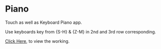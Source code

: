 # Piano
Touch as well as Keyboard Piano app.

Use keyboards key from {S-H} & {Z-M} in 2nd and 3rd row corresponding.

<a href="https://piano-practice.netlify.app/">Click Here</a>, to view the working.

